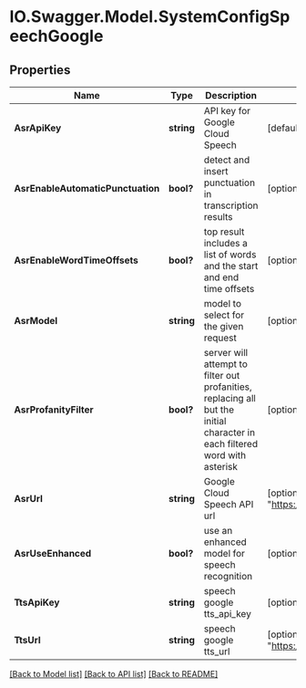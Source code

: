 # IO.Swagger.Model.SystemConfigSpeechGoogle
## Properties

Name | Type | Description | Notes
------------ | ------------- | ------------- | -------------
**AsrApiKey** | **string** | API key for Google Cloud Speech | [default to ""]
**AsrEnableAutomaticPunctuation** | **bool?** | detect and insert punctuation in transcription results | [optional] [default to true]
**AsrEnableWordTimeOffsets** | **bool?** | top result includes a list of words and the start and end time offsets | [optional] 
**AsrModel** | **string** | model to select for the given request | [optional] [default to AsrModelEnum.Phonecall]
**AsrProfanityFilter** | **bool?** | server will attempt to filter out profanities, replacing all but the initial character in each filtered word with asterisk | [optional] 
**AsrUrl** | **string** | Google Cloud Speech API url | [optional] [default to "https://speech.googleapis.com/v1/speech:recognize"]
**AsrUseEnhanced** | **bool?** | use an enhanced model for speech recognition | [optional] [default to true]
**TtsApiKey** | **string** | speech google tts_api_key | [optional] [default to ""]
**TtsUrl** | **string** | speech google tts_url | [optional] [default to "https://texttospeech.googleapis.com/v1/text:synthesize"]

[[Back to Model list]](../README.md#documentation-for-models) [[Back to API list]](../README.md#documentation-for-api-endpoints) [[Back to README]](../README.md)

